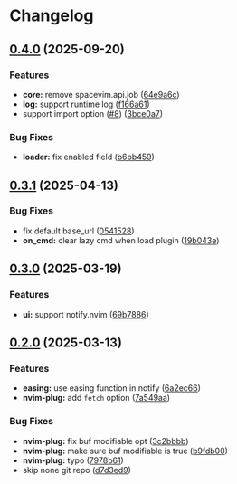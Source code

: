 # Changelog

## [0.4.0](https://github.com/wsdjeg/nvim-plug/compare/v0.3.1...v0.4.0) (2025-09-20)


### Features

* **core:** remove spacevim.api.job ([64e9a6c](https://github.com/wsdjeg/nvim-plug/commit/64e9a6c071ab5449d3af708301e554ef48bb390d))
* **log:** support runtime log ([f166a61](https://github.com/wsdjeg/nvim-plug/commit/f166a617bc486b207b38e44dae92e0892740a4bf))
* support import option ([#8](https://github.com/wsdjeg/nvim-plug/issues/8)) ([3bce0a7](https://github.com/wsdjeg/nvim-plug/commit/3bce0a7aa130e4296b6a0e7e956341e8dfa667cf))


### Bug Fixes

* **loader:** fix enabled field ([b6bb459](https://github.com/wsdjeg/nvim-plug/commit/b6bb459dfd1308103a61bb7a8dcc161206211ae8))

## [0.3.1](https://github.com/wsdjeg/nvim-plug/compare/v0.3.0...v0.3.1) (2025-04-13)


### Bug Fixes

* fix default base_url ([0541528](https://github.com/wsdjeg/nvim-plug/commit/05415284ff2258bb356fdddfdf337b60ff1ac252))
* **on_cmd:** clear lazy cmd when load plugin ([19b043e](https://github.com/wsdjeg/nvim-plug/commit/19b043e967c11e886f73d8edf661d5dfd4468533))

## [0.3.0](https://github.com/wsdjeg/nvim-plug/compare/v0.2.0...v0.3.0) (2025-03-19)


### Features

* **ui:** support notify.nvim ([69b7886](https://github.com/wsdjeg/nvim-plug/commit/69b7886942923901499544ccced15602305a936a))

## [0.2.0](https://github.com/wsdjeg/nvim-plug/compare/v0.1.1...v0.2.0) (2025-03-13)


### Features

* **easing:** use easing function in notify ([6a2ec66](https://github.com/wsdjeg/nvim-plug/commit/6a2ec668cdf7c64f039d6e33b65272b0fb1863cc))
* **nvim-plug:** add `fetch` option ([7a549aa](https://github.com/wsdjeg/nvim-plug/commit/7a549aa591f22b8b607ec037776634a27a5112da))


### Bug Fixes

* **nvim-plug:** fix buf modifiable opt ([3c2bbbb](https://github.com/wsdjeg/nvim-plug/commit/3c2bbbb2ca7ecdead129b32c98a4069cad7a1e87))
* **nvim-plug:** make sure buf modifiable is true ([b9fdb00](https://github.com/wsdjeg/nvim-plug/commit/b9fdb005b895cab15d5cf23ef7d8b96303821755))
* **nvim-plug:** typo ([7978b61](https://github.com/wsdjeg/nvim-plug/commit/7978b61eff861f1550e8cc7791ffb40db7e7dbb2))
* skip none git repo ([d7d3ed9](https://github.com/wsdjeg/nvim-plug/commit/d7d3ed912300fd085c70f2d638831b31838d37fd))
